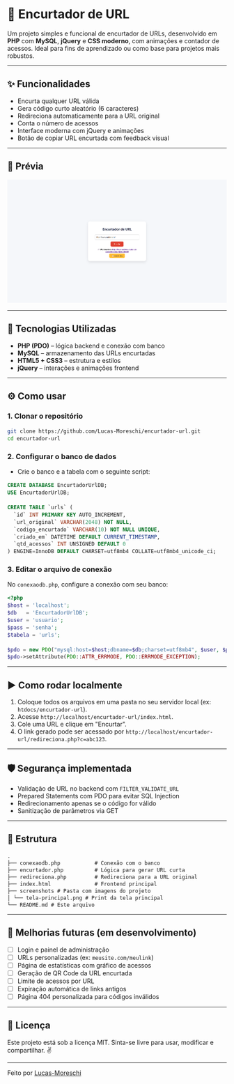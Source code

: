 # 🔗 Encurtador de URL

Um projeto simples e funcional de encurtador de URLs, desenvolvido em **PHP** com **MySQL**, **jQuery** e **CSS moderno**, com animações e contador de acessos. Ideal para fins de aprendizado ou como base para projetos mais robustos.

---

## ✨ Funcionalidades

- Encurta qualquer URL válida
- Gera código curto aleatório (6 caracteres)
- Redireciona automaticamente para a URL original
- Conta o número de acessos
- Interface moderna com jQuery e animações
- Botão de copiar URL encurtada com feedback visual

---

## 📸 Prévia

![Tela Principal do Encurtador](screenshots/tela-principal.png)

---

## 🚀 Tecnologias Utilizadas

- **PHP (PDO)** – lógica backend e conexão com banco
- **MySQL** – armazenamento das URLs encurtadas
- **HTML5 + CSS3** – estrutura e estilos
- **jQuery** – interações e animações frontend

---

## ⚙️ Como usar

### 1. Clonar o repositório

```bash
git clone https://github.com/Lucas-Moreschi/encurtador-url.git
cd encurtador-url
```

### 2. Configurar o banco de dados

- Crie o banco e a tabela com o seguinte script:

```sql
CREATE DATABASE EncurtadorUrlDB;
USE EncurtadorUrlDB;

CREATE TABLE `urls` (
  `id` INT PRIMARY KEY AUTO_INCREMENT,
  `url_original` VARCHAR(2048) NOT NULL,
  `codigo_encurtado` VARCHAR(10) NOT NULL UNIQUE,
  `criado_em` DATETIME DEFAULT CURRENT_TIMESTAMP,
  `qtd_acessos` INT UNSIGNED DEFAULT 0
) ENGINE=InnoDB DEFAULT CHARSET=utf8mb4 COLLATE=utf8mb4_unicode_ci;
```

### 3. Editar o arquivo de conexão

No `conexaodb.php`, configure a conexão com seu banco:

```php
<?php
$host = 'localhost';
$db   = 'EncurtadorUrlDB';
$user = 'usuario';
$pass = 'senha';
$tabela = 'urls';

$pdo = new PDO("mysql:host=$host;dbname=$db;charset=utf8mb4", $user, $pass);
$pdo->setAttribute(PDO::ATTR_ERRMODE, PDO::ERRMODE_EXCEPTION);
```

---

## ▶️ Como rodar localmente

1. Coloque todos os arquivos em uma pasta no seu servidor local (ex: `htdocs/encurtador-url`).
2. Acesse `http://localhost/encurtador-url/index.html`.
3. Cole uma URL e clique em "Encurtar".
4. O link gerado pode ser acessado por `http://localhost/encurtador-url/redireciona.php?c=abc123`.

---

## 🛡️ Segurança implementada

- Validação de URL no backend com `FILTER_VALIDATE_URL`
- Prepared Statements com PDO para evitar SQL Injection
- Redirecionamento apenas se o código for válido
- Sanitização de parâmetros via GET

---

## 📁 Estrutura

```
.
├── conexaodb.php           # Conexão com o banco
├── encurtador.php          # Lógica para gerar URL curta
├── redireciona.php         # Redireciona para a URL original
├── index.html              # Frontend principal
├── screenshots # Pasta com imagens do projeto
│ └── tela-principal.png # Print da tela principal
└── README.md # Este arquivo
```

---

## 🧩 Melhorias futuras (em desenvolvimento)

- [ ] Login e painel de administração
- [ ] URLs personalizadas (ex: `meusite.com/meulink`)
- [ ] Página de estatísticas com gráfico de acessos
- [ ] Geração de QR Code da URL encurtada
- [ ] Limite de acessos por URL
- [ ] Expiração automática de links antigos
- [ ] Página 404 personalizada para códigos inválidos

---

## 📄 Licença

Este projeto está sob a licença MIT. Sinta-se livre para usar, modificar e compartilhar. ✌️

---

Feito por [Lucas-Moreschi](https://github.com/Lucas-Moreschi)

